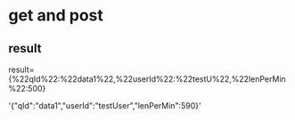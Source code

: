 # get and post

## result

result={%22qId%22:%22data1%22,%22userId%22:%22testU%22,%22lenPerMin%22:500}

'{"qId":"data1","userId":"testUser","lenPerMin":590}'
